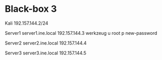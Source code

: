 # Black-box 3

Kali
192.157.144.2/24

Server1
server1.ine.local
192.157.144.3
werkzeug
u root
p new-password

Server2
server2.ine.local
192.157.144.4

Server3
server3.ine.local
192.157.144.5